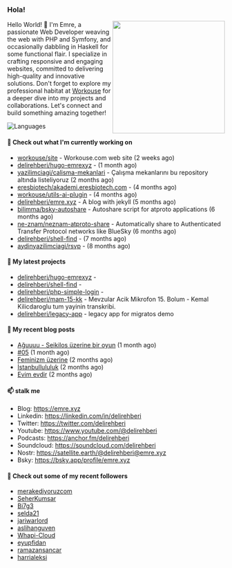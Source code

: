 <h3>Hola!</h3>
 

<img align="right" src="https://media.giphy.com/media/ZE6HYckyroMWwSp11C/giphy-downsized.gif" width="260">

Hello World! 👋 I'm Emre, a passionate Web Developer weaving the web with PHP and Symfony, and occasionally dabbling in Haskell for some functional flair. I specialize in crafting responsive and engaging websites, committed to delivering high-quality and innovative solutions. Don't forget to explore my professional habitat at [Workouse](https://workouse.com) for a deeper dive into my projects and collaborations. Let's connect and build something amazing together!

![Languages](https://github-readme-stats.vercel.app/api/top-langs/?username=delirehberi&layout=compact)

#### 👷 Check out what I'm currently working on

- [workouse/site](https://github.com/workouse/site) - Workouse.com web site (2 weeks ago)
- [delirehberi/hugo-emrexyz](https://github.com/delirehberi/hugo-emrexyz) -  (1 month ago)
- [yazilimciagi/calisma-mekanlari](https://github.com/yazilimciagi/calisma-mekanlari) - Çalışma mekanlarını bu repository altında listeliyoruz (2 months ago)
- [eresbiotech/akademi.eresbiotech.com](https://github.com/eresbiotech/akademi.eresbiotech.com) -  (4 months ago)
- [workouse/utils-ai-plugin](https://github.com/workouse/utils-ai-plugin) -  (4 months ago)
- [delirehberi/emre.xyz](https://github.com/delirehberi/emre.xyz) - A blog with jekyll (5 months ago)
- [bilimma/bsky-autoshare](https://github.com/bilimma/bsky-autoshare) - Autoshare script for atproto applications (6 months ago)
- [ne-znam/neznam-atproto-share](https://github.com/ne-znam/neznam-atproto-share) - Automatically share to Authenticated Transfer Protocol networks like BlueSky (6 months ago)
- [delirehberi/shell-find](https://github.com/delirehberi/shell-find) -  (7 months ago)
- [aydinyazilimciagi/rsvp](https://github.com/aydinyazilimciagi/rsvp) -  (8 months ago)

#### 🌱 My latest projects

- [delirehberi/hugo-emrexyz](https://github.com/delirehberi/hugo-emrexyz) - 
- [delirehberi/shell-find](https://github.com/delirehberi/shell-find) - 
- [delirehberi/php-simple-login](https://github.com/delirehberi/php-simple-login) - 
- [delirehberi/mam-15-kk](https://github.com/delirehberi/mam-15-kk) - Mevzular Acik Mikrofon 15. Bolum - Kemal Kilicdaroglu tum yayinin transkribi. 
- [delirehberi/legacy-app](https://github.com/delirehberi/legacy-app) - legacy app for migratos demo

#### 📜 My recent blog posts 

- [Ağuuuu - Seikilos üzerine bir oyun](https://emre.xyz/posts/aguuuu/) (1 month ago)
- [#05](https://emre.xyz/til/05/) (1 month ago)
- [Feminizm üzerine](https://emre.xyz/posts/feminizm-uzerine/) (2 months ago)
- [İstanbullululuk](https://emre.xyz/posts/istanbullululuk/) (2 months ago)
- [Evim evdir](https://emre.xyz/posts/evim-evdir/) (2 months ago) 

#### 📫 stalk me

- Blog: https://emre.xyz 
- Linkedin: https://linkedin.com/in/delirehberi
- Twitter: https://twitter.com/delirehberi
- Youtube: https://www.youtube.com/@delirehberi
- Podcasts: https://anchor.fm/delirehberi
- Soundcloud: https://soundcloud.com/delirehberi
- Nostr: https://satellite.earth/@delirehberi@emre.xyz
- Bsky: https://bsky.app/profile/emre.xyz


#### 👯 Check out some of my recent followers

- [merakediyoruzcom](https://github.com/merakediyoruzcom)
- [SeherKumsar](https://github.com/SeherKumsar)
- [Bi7g3](https://github.com/Bi7g3)
- [selda21](https://github.com/selda21)
- [jariwarlord](https://github.com/jariwarlord)
- [aslihanguven](https://github.com/aslihanguven)
- [Whapi-Cloud](https://github.com/Whapi-Cloud)
- [eyupfidan](https://github.com/eyupfidan)
- [ramazansancar](https://github.com/ramazansancar)
- [harrialeksi](https://github.com/harrialeksi)



